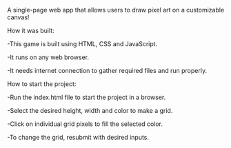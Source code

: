 A single-page web app that allows users to draw pixel art on a customizable canvas!


How it was built:

-This game is built using HTML, CSS and JavaScript.

-It runs on any web browser.

-It needs internet connection to gather required files and run properly.

How to start the project:

-Run the index.html file to start the project in a browser.

-Select the desired height, width and color to make a grid.

-Click on individual grid pixels to fill the selected color.

-To change the grid, resubmit with desired inputs.
